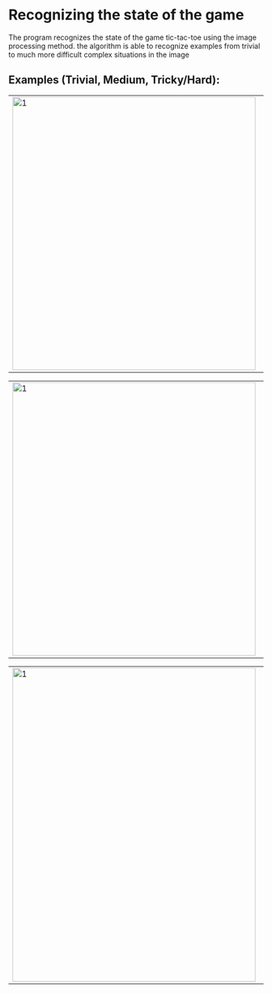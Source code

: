# Recognizing the state of the game

The program recognizes the state of the game tic-tac-toe using the image processing method. the algorithm is able to recognize examples from trivial to much more difficult complex situations in the image

## Examples (Trivial, Medium, Tricky/Hard): 

<table>
  <tr>
    <td> <img src="https://user-images.githubusercontent.com/77066408/169562453-d3b50341-2b39-4e2a-a8b3-0004d7c86bd4.png"  alt="1" width = 480px height = 540px></td>
    <td> <img src="https://user-images.githubusercontent.com/77066408/169562664-af86480b-1d21-4bee-83b2-8a27460ad3f0.png"  alt="2" width = 480px height = 540px></td>
    
  </tr> 
</table>
<table>
  <tr>
    <td> <img src="https://user-images.githubusercontent.com/77066408/169562759-ee519ed3-8ec8-40e3-9c2f-88964382e28e.png"  alt="1" width = 480px height = 540px></td>
    <td> <img src="https://user-images.githubusercontent.com/77066408/169562864-641f2f69-f2df-4013-a352-361b48060b00.png"  alt="2" width = 480px height = 540px></td>
    
  </tr> 
</table>
<table>
  <tr>
    <td> <img src="https://user-images.githubusercontent.com/77066408/169564545-2601255b-4ad2-4b3a-8b20-ad24f55c942e.png"  alt="1" width = 480px height = 620px></td>
    <td> <img src="https://user-images.githubusercontent.com/77066408/169564730-30f55532-bcec-4e0e-bb8d-06ad302afbd5.png"  alt="2" width = 480px height = 620px></td>
    
  </tr> 
</table>




